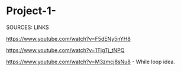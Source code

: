 # Project-1-



SOURCES: LINKS 

https://www.youtube.com/watch?v=F5dENy5nYH8


https://www.youtube.com/watch?v=1TjgTj_tNPQ



https://www.youtube.com/watch?v=M3zmcj8sNu8 - While loop idea. 
